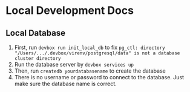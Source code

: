 # Local Development Docs

## Local Database

1. First, run `devbox run init_local_db` to fix `pg_ctl: directory "/Users/.../.devbox/virenv/postgresql/data" is not a database cluster directory`
2. Run the database server by `devbox services up`
3. Then, run `createdb yourdatabasename` to create the database
4. There is no username or password to connect to the database. Just make sure the database name is correct.

